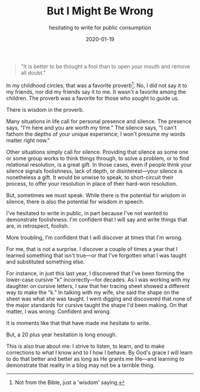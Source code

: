 ﻿---
date: "2020-01-19"
slug: but-i-might-be-wrong
title: But I Might Be Wrong
subtitle: hesitating to write for public consumption
authors: ['andrew-camenga']
summary: "While I don't want to be considered a fool, I can 
learn from mistakes and change as necessary."
---

> "It is better to be thought a fool than 
> to open your mouth and remove all doubt." 

In my childhood circles, that was a favorite proverb[^1]. No, I did not say it to my friends, nor did my friends say it to me. It wasn't a favorite among the children. The proverb was a favorite for those who sought to guide us.

[^1]: Not from the Bible, just a 'wisdom' saying.

There is wisdom in the proverb. 

Many situations in life call for personal presence and silence. The presence says, "I'm here and you are worth my time." The silence says, "I can't fathom the depths of your unique experience; I won't presume my words matter right now."

Other situations simply call for silence. Providing that silence as some one or some group works to think things through, to solve a problem, or to find relational resolution, is a great gift. In those cases, even if people think your silence signals foolishness, lack of depth, or disinterest—your silence is nonetheless a gift. It would be unwise to speak, to short-circuit their process, to offer your resolution in place of their hard-won resolution. 

But, sometimes we must speak. While there is the potential for wisdom in silence, there is also the potential for wisdom in speech.

I've hesitated to write in public, in part because I've not wanted to demonstrate foolishness. I'm confident that I will say and write things that are, in retrospect, foolish. 

More troubling, I'm confident that I will discover at times that I'm wrong.

For me, that is not a surprise. I discover a couple of times a year that I learned something that isn't true—or that I've forgotten what I was taught and substituted something else.

For instance, in just this last year, I discovered that I've been forming the lower-case cursive "k" incorrectly—for decades. As I was working with my daughter on cursive letters, I saw that her tracing sheet showed a different way to make the "k." In talking with my wife, she said the shape on the sheet was what she was taught. I went digging and discovered that none of the major standards for cursive taught the shape I'd been making. On that matter, I was wrong. Confident and wrong.

It is moments like that that have made me hesitate to write.

But, a 20 plus year hesitation is long enough.

This is also true about me: I strive to listen, to learn, and to make corrections to what I know and to I how I behave. By God's grace I will learn to do that better and better as long as He grants me life—and learning to demonstrate that reality in a blog may not be a terrible thing.